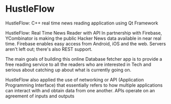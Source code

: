 # HustleFlow
HustleFlow: C++ real time news reading application using Qt Framework

HustleFlow: Real Time News Reader with API
In partnership with Firebase, YCombinator is making the public Hacker News data
available in near real time. Firebase enables easy access from Android, iOS and
the web. Servers aren't left out; there's also REST support.


The main goals of building this online Database fetcher app is to provide a free
reading service to all the readers who are interested in Tech and serious about
catching up about what is currently going on.


HustleFlow also applied the use of networking or API (Application Programming
Interface) that essentially refers to how multiple applications can interact with and
obtain data from one another. APIs operate on an agreement of inputs and outputs
